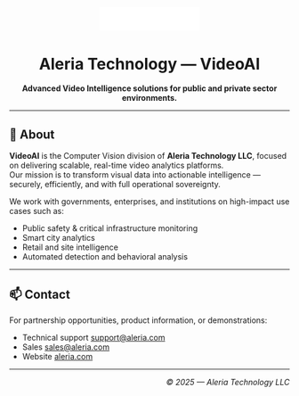 <p align="center">
  <img src="https://raw.githubusercontent.com/aleria-videoai/.github/refs/heads/main/profile/logo.png" alt="VideoAI by Aleria" width="180" />
</p>

<h1 align="center">Aleria Technology — VideoAI</h1>

<p align="center">
  <strong>Advanced Video Intelligence solutions for public and private sector environments.</strong>
</p>

---

## 🧠 About

**VideoAI** is the Computer Vision division of **Aleria Technology LLC**, focused on delivering scalable, real-time video analytics platforms.  
Our mission is to transform visual data into actionable intelligence — securely, efficiently, and with full operational sovereignty.

We work with governments, enterprises, and institutions on high-impact use cases such as:

- Public safety & critical infrastructure monitoring
- Smart city analytics
- Retail and site intelligence
- Automated detection and behavioral analysis

---

## 📫 Contact

For partnership opportunities, product information, or demonstrations:

- Technical support [support@aleria.com](mailto:support@aleria.com)
- Sales [sales@aleria.com](mailto:sales@aleria.com)
- Website [aleria.com](https://aleria.com)

---

<p align="end">
  <em>© 2025 — Aleria Technology LLC</em>
</p>
